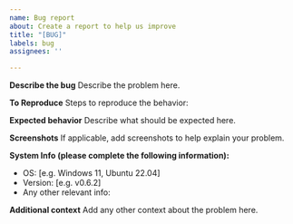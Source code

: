 ```yaml
---
name: Bug report
about: Create a report to help us improve
title: "[BUG]"
labels: bug
assignees: ''

---
```


**Describe the bug**
Describe the problem here.

**To Reproduce**
Steps to reproduce the behavior:

**Expected behavior**
Describe what should be expected here.

**Screenshots**
If applicable, add screenshots to help explain your problem.

**System Info (please complete the following information):**
 - OS: [e.g. Windows 11, Ubuntu 22.04]
 - Version: [e.g. v0.6.2]
 - Any other relevant info: 

**Additional context**
Add any other context about the problem here.
